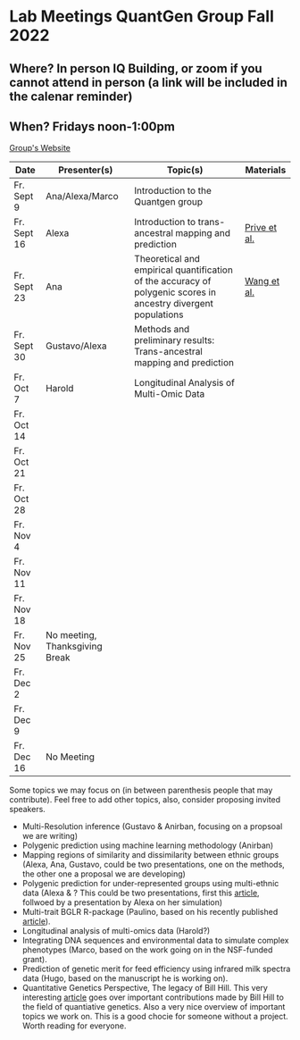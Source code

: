 # Lab Meetings QuantGen Group Fall 2022
## Where? In person IQ Building, or zoom if you cannot attend in person (a link will be included in the calenar reminder)

## When? Fridays noon-1:00pm

[Group's Website](http://quantgen.github.io/)

| Date             | Presenter(s)     |  Topic(s)        |  Materials    |
| ---------------  | ---------------- | ---------------- | ------------- |
|   Fr. Sept 9 |        Ana/Alexa/Marco        |   Introduction to the Quantgen group         |               |
|   Fr. Sept 16  |         Alexa       |   Introduction to trans-ancestral mapping and prediction     |      [Prive et al.](https://pubmed.ncbi.nlm.nih.gov/34995502/)         |
|   Fr. Sept 23  |         Ana       |       Theoretical and empirical quantification of the accuracy of polygenic scores in ancestry divergent populations     |       [Wang et al.](https://pubmed.ncbi.nlm.nih.gov/32737319/)        |
|   Fr. Sept 30  |       Gustavo/Alexa         |    Methods and preliminary results: Trans-ancestral mapping and prediction        |              |
|   Fr. Oct 7 |Harold                |   Longitudinal Analysis of Multi-Omic Data         |               |
|   Fr. Oct 14 |                |            |               |   
|   Fr. Oct 21 |                |            |               |   
|   Fr. Oct 28 |                |            |               |   
|   Fr. Nov 4 |                |            |               |   
|   Fr. Nov 11 |                |            |               |   
|   Fr. Nov 18 |                |            |               |   
|   Fr. Nov 25 |    No meeting, Thanksgiving Break             |   
|   Fr. Dec 2 |                |            |               | 
|   Fr. Dec 9 |                |            |               | 
|   Fr. Dec 16 |           No Meeting     | 


Some topics we may focus on (in between parenthesis people that may contribute). Feel free to add other topics, also, consider proposing invited speakers.

  - Multi-Resolution inference (Gustavo & Anirban, focusing on a propsoal we are writing)
  - Polygenic prediction using machine learning methodology (Anirban)
  - Mapping regions of similarity and dissimilarity between ethnic groups (Alexa, Ana, Gustavo, could be two presentations, one on the methods, the other one a proposal we are developing)
  - Polygenic prediction for  under-represented groups using multi-ethnic data (Alexa & ? This could be two presentations, first this [article](https://pubmed.ncbi.nlm.nih.gov/34995502/), follwoed by a presentation by Alexa on her simulation)
  - Multi-trait BGLR R-package (Paulino, based on his recently published [article](https://academic.oup.com/genetics/advance-article/doi/10.1093/genetics/iyac112/6655691)).
  - Longitudinal analysis of multi-omics data (Harold?)
  - Integrating DNA sequences and environmental data to simulate complex phenotypes (Marco, based on the work going on in the NSF-funded grant).
  - Prediction of genetic merit for feed efficiency using infrared milk spectra data (Hugo, based on the manuscript he is working on).
  - Quantitative Genetics Perspective, The legacy of Bill Hill. This very interesting [article](https://pubmed.ncbi.nlm.nih.gov/35817969/) goes over important contributions made by Bill Hill to the field of quantiative genetics. Also a very nice overview of important topics we work on. This is a good chocie for someone without a project. Worth reading for everyone.
  
  
  
